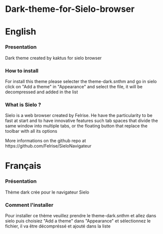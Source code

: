 # Dark-theme-for-Sielo-browser

English
==
<h3>Presentation</h3>
<p>Dark theme created by kaktus for sielo browser</p>
<h3>How to install</h3>
<p>For install this theme please selecter the theme-dark.snthm and go in sielo click on "Add a theme" in "Appearance" and select the file, it will be decompressed and added in the list</p>
<h3>What is Sielo ?</h3>
<p>Sielo is a web browser created by Felrise. He have the particularity to be fast at start and to have innovative features such tab spaces that divide the same window into multiple tabs, or the floating button that replace the toolbar with all its options</p>
<p>More informations on the github repo at https://github.com/Felrise/SieloNavigateur</p>

Français
==
<h3>Présentation</h3>
<p>Thème dark crée pour le navigateur Sielo</p>
<h3>Comment l'installer</h3>
<p>Pour installer ce thème veuillez prendre le theme-dark.snthm et allez dans sielo puis choisiez "Add a theme" dans "Appearance" et sélectionnez le fichier, il va être décompréssé et ajouté dans la liste</p>

